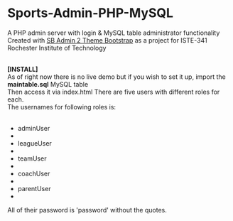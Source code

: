 # Sports-Admin-PHP-MySQL
A PHP admin server with login &amp; MySQL table administrator functionality<br/>
Created with <a href="https://startbootstrap.com/template-overviews/sb-admin-2/">SB Admin 2 Theme Bootstrap</a> as a project for ISTE-341 Rochester Institute of Technology<br/><br/>

<b>[INSTALL]</b><br/>
As of right now there is no live demo but if you wish to set it up, import the <b>maintable.sql</b> MySQL table<br/>
Then access it via index.html
There are five users with different roles for each.<br/>
The usernames for following roles is:<br/><br/>
<ul>
<li>adminUser<li/>
<li>leagueUser<li/>
<li>teamUser<li/>
<li>coachUser<li/>
<li>parentUser<li/>
</ul>
All of their password is 'password' without the quotes.
